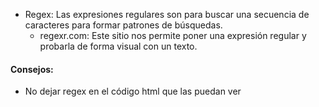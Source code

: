 - Regex: Las expresiones regulares son para buscar una secuencia de caracteres para formar patrones de búsquedas.
	- regexr.com: Este sitio nos permite poner una expresión regular y probarla de forma visual con un texto.




#### Consejos:
- No dejar regex en el código html que las puedan ver

